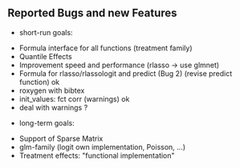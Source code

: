 ## Reported Bugs and new Features

* short-run goals:  
+ Formula interface for all functions (treatment family)  
+ Quantile Effects  
+ Improvement speed and performance (rlasso -> use glmnet)
+ Formula for rlasso/rlassologit and predict (Bug 2) (revise predict function) ok
+ roxygen with bibtex
+ init_values: fct corr (warnings) ok
+ deal with warnings ?


* long-term goals:  
+ Support of Sparse Matrix  
+ glm-family (logit own implementation, Poisson, ...)
+ Treatment effects: "functional implementation"
